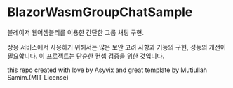 # BlazorWasmGroupChatSample

블레이저 웹어셈블리를 이용한 간단한 그룹 채팅 구현.

상용 서비스에서 사용하기 위해서는 많은 보안 고려 사항과 기능의 구현, 성능의 개선이 필요합니다.
이 프로젝트는 단순한 컨셉 검증을 위한 것입니다.


this repo created with love by Asyvix
and great template by Mutiullah Samim.(MIT License)
